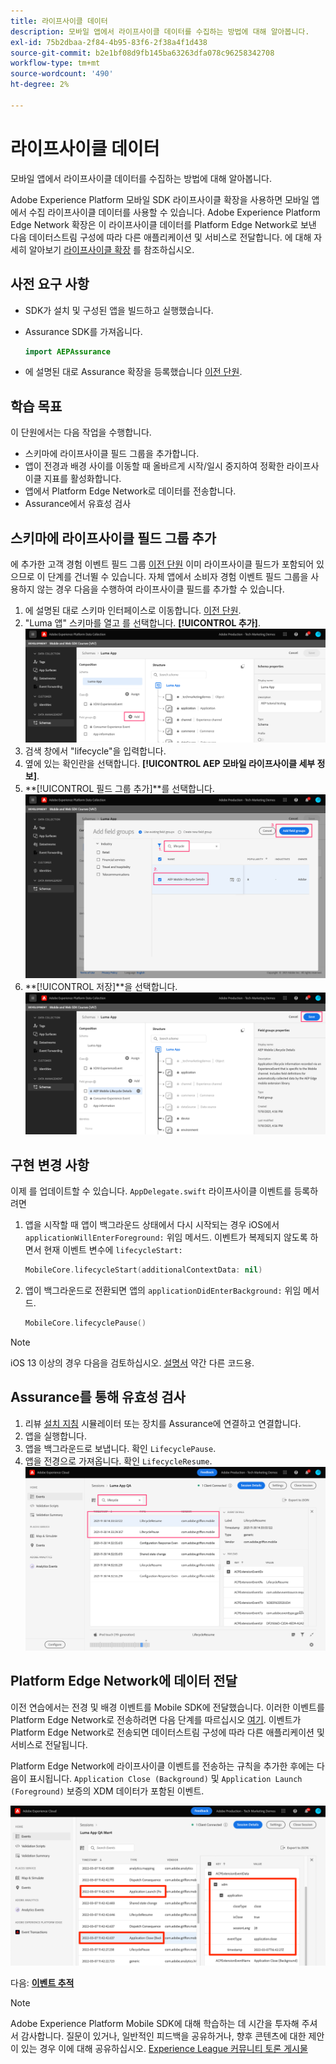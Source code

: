 ```yaml
---
title: 라이프사이클 데이터
description: 모바일 앱에서 라이프사이클 데이터를 수집하는 방법에 대해 알아봅니다.
exl-id: 75b2dbaa-2f84-4b95-83f6-2f38a4f1d438
source-git-commit: b2e1bf08d9fb145ba63263dfa078c96258342708
workflow-type: tm+mt
source-wordcount: '490'
ht-degree: 2%

---
```


# 라이프사이클 데이터

모바일 앱에서 라이프사이클 데이터를 수집하는 방법에 대해 알아봅니다.

Adobe Experience Platform 모바일 SDK 라이프사이클 확장을 사용하면 모바일 앱에서 수집 라이프사이클 데이터를 사용할 수 있습니다. Adobe Experience Platform Edge Network 확장은 이 라이프사이클 데이터를 Platform Edge Network로 보낸 다음 데이터스트림 구성에 따라 다른 애플리케이션 및 서비스로 전달합니다. 에 대해 자세히 알아보기 [라이프사이클 확장](https://developer.adobe.com/client-sdks/documentation/lifecycle-for-edge-network/) 를 참조하십시오.


## 사전 요구 사항

* SDK가 설치 및 구성된 앱을 빌드하고 실행했습니다.
* Assurance SDK를 가져옵니다.

   ```swift
   import AEPAssurance
   ```

* 에 설명된 대로 Assurance 확장을 등록했습니다 [이전 단원](install-sdks.md).

## 학습 목표

이 단원에서는 다음 작업을 수행합니다.

* 스키마에 라이프사이클 필드 그룹을 추가합니다.
* 앱이 전경과 배경 사이를 이동할 때 올바르게 시작/일시 중지하여 정확한 라이프사이클 지표를 활성화합니다.
* 앱에서 Platform Edge Network로 데이터를 전송합니다.
* Assurance에서 유효성 검사

## 스키마에 라이프사이클 필드 그룹 추가

에 추가한 고객 경험 이벤트 필드 그룹 [이전 단원](create-schema.md) 이미 라이프사이클 필드가 포함되어 있으므로 이 단계를 건너뛸 수 있습니다. 자체 앱에서 소비자 경험 이벤트 필드 그룹을 사용하지 않는 경우 다음을 수행하여 라이프사이클 필드를 추가할 수 있습니다.

1. 에 설명된 대로 스키마 인터페이스로 이동합니다. [이전 단원](create-schema.md).
1. &quot;Luma 앱&quot; 스키마를 열고 를 선택합니다. **[!UICONTROL 추가]**.
   ![추가 선택](assets/mobile-lifecycle-add.png)
1. 검색 창에서 &quot;lifecycle&quot;을 입력합니다.
1. 옆에 있는 확인란을 선택합니다. **[!UICONTROL AEP 모바일 라이프사이클 세부 정보]**.
1. **[!UICONTROL 필드 그룹 추가]**를 선택합니다.
   ![필드 그룹 추가](assets/mobile-lifecycle-lifecycle-field-group.png)
1. **[!UICONTROL 저장]**을 선택합니다.
   ![저장](assets/mobile-lifecycle-lifecycle-save.png)


## 구현 변경 사항

이제 를 업데이트할 수 있습니다. `AppDelegate.swift` 라이프사이클 이벤트를 등록하려면

1. 앱을 시작할 때 앱이 백그라운드 상태에서 다시 시작되는 경우 iOS에서 `applicationWillEnterForeground:` 위임 메서드. 이벤트가 복제되지 않도록 하면서 현재 이벤트 변수에 `lifecycleStart:`

   ```swift
   MobileCore.lifecycleStart(additionalContextData: nil)
   ```

1. 앱이 백그라운드로 전환되면 앱의 `applicationDidEnterBackground:` 위임 메서드.

   ```swift
   MobileCore.lifecyclePause()
   ```

>[!NOTE]
>
>iOS 13 이상의 경우 다음을 검토하십시오. [설명서](https://developer.adobe.com/client-sdks/documentation/mobile-core/lifecycle/#register-lifecycle-with-mobile-core-and-add-appropriate-startpause-calls) 약간 다른 코드용.

## Assurance를 통해 유효성 검사

1. 리뷰 [설치 지침](assurance.md) 시뮬레이터 또는 장치를 Assurance에 연결하고 연결합니다.
1. 앱을 실행합니다.
1. 앱을 백그라운드로 보냅니다. 확인 `LifecyclePause`.
1. 앱을 전경으로 가져옵니다. 확인 `LifecycleResume`.
   ![라이프사이클 유효성 검사](assets/mobile-lifecycle-lifecycle-assurance.png)


## Platform Edge Network에 데이터 전달

이전 연습에서는 전경 및 배경 이벤트를 Mobile SDK에 전달했습니다. 이러한 이벤트를 Platform Edge Network로 전송하려면 다음 단계를 따르십시오 [여기](https://developer.adobe.com/client-sdks/documentation/lifecycle-for-edge-network/#configure-a-rule-to-forward-lifecycle-metrics-to-platform). 이벤트가 Platform Edge Network로 전송되면 데이터스트림 구성에 따라 다른 애플리케이션 및 서비스로 전달됩니다.

Platform Edge Network에 라이프사이클 이벤트를 전송하는 규칙을 추가한 후에는 다음이 표시됩니다. `Application Close (Background)` 및 `Application Launch (Foreground)` 보증의 XDM 데이터가 포함된 이벤트.

![platform Edge로 전송된 라이프사이클의 유효성 검사](assets/mobile-lifecycle-edge-assurance.png)



다음: **[이벤트 추적](events.md)**

>[!NOTE]
>
>Adobe Experience Platform Mobile SDK에 대해 학습하는 데 시간을 투자해 주셔서 감사합니다. 질문이 있거나, 일반적인 피드백을 공유하거나, 향후 콘텐츠에 대한 제안이 있는 경우 이에 대해 공유하십시오. [Experience League 커뮤니티 토론 게시물](https://experienceleaguecommunities.adobe.com/t5/adobe-experience-platform-launch/tutorial-discussion-implement-adobe-experience-cloud-in-mobile/td-p/443796)